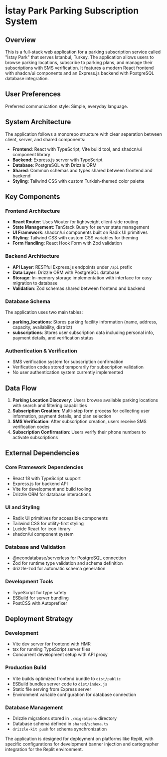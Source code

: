 # İstay Park Parking Subscription System

## Overview

This is a full-stack web application for a parking subscription service called "İstay Park" that serves Istanbul, Turkey. The application allows users to browse parking locations, subscribe to parking plans, and manage their subscriptions with SMS verification. It features a modern React frontend with shadcn/ui components and an Express.js backend with PostgreSQL database integration.

## User Preferences

Preferred communication style: Simple, everyday language.

## System Architecture

The application follows a monorepo structure with clear separation between client, server, and shared components:

- **Frontend**: React with TypeScript, Vite build tool, and shadcn/ui component library
- **Backend**: Express.js server with TypeScript
- **Database**: PostgreSQL with Drizzle ORM
- **Shared**: Common schemas and types shared between frontend and backend
- **Styling**: Tailwind CSS with custom Turkish-themed color palette

## Key Components

### Frontend Architecture
- **React Router**: Uses Wouter for lightweight client-side routing
- **State Management**: TanStack Query for server state management
- **UI Framework**: shadcn/ui components built on Radix UI primitives
- **Styling**: Tailwind CSS with custom CSS variables for theming
- **Form Handling**: React Hook Form with Zod validation

### Backend Architecture
- **API Layer**: RESTful Express.js endpoints under `/api` prefix
- **Data Layer**: Drizzle ORM with PostgreSQL database
- **Storage**: In-memory storage implementation with interface for easy migration to database
- **Validation**: Zod schemas shared between frontend and backend

### Database Schema
The application uses two main tables:
- **parking_locations**: Stores parking facility information (name, address, capacity, availability, district)
- **subscriptions**: Stores user subscription data including personal info, payment details, and verification status

### Authentication & Verification
- SMS verification system for subscription confirmation
- Verification codes stored temporarily for subscription validation
- No user authentication system currently implemented

## Data Flow

1. **Parking Location Discovery**: Users browse available parking locations with search and filtering capabilities
2. **Subscription Creation**: Multi-step form process for collecting user information, payment details, and plan selection
3. **SMS Verification**: After subscription creation, users receive SMS verification codes
4. **Subscription Confirmation**: Users verify their phone numbers to activate subscriptions

## External Dependencies

### Core Framework Dependencies
- React 18 with TypeScript support
- Express.js for backend API
- Vite for development and build tooling
- Drizzle ORM for database interactions

### UI and Styling
- Radix UI primitives for accessible components
- Tailwind CSS for utility-first styling
- Lucide React for icon library
- shadcn/ui component system

### Database and Validation
- @neondatabase/serverless for PostgreSQL connection
- Zod for runtime type validation and schema definition
- drizzle-zod for automatic schema generation

### Development Tools
- TypeScript for type safety
- ESBuild for server bundling
- PostCSS with Autoprefixer

## Deployment Strategy

### Development
- Vite dev server for frontend with HMR
- tsx for running TypeScript server files
- Concurrent development setup with API proxy

### Production Build
- Vite builds optimized frontend bundle to `dist/public`
- ESBuild bundles server code to `dist/index.js`
- Static file serving from Express server
- Environment variable configuration for database connection

### Database Management
- Drizzle migrations stored in `./migrations` directory
- Database schema defined in `shared/schema.ts`
- `drizzle-kit push` for schema synchronization

The application is designed for deployment on platforms like Replit, with specific configurations for development banner injection and cartographer integration for the Replit environment.
